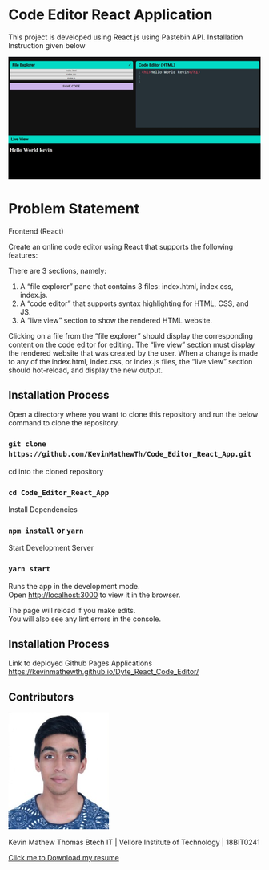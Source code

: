 # Code Editor React Application

This project is developed using React.js using Pastebin API.
Installation Instruction given below

![alt text](https://github.com/KevinMathewTh/Code_Editor_React_App/blob/master/docs/preview.JPG?raw=true)

# Problem Statement

Frontend (React)

Create an online code editor using React that supports the following features:

There are 3 sections, namely:

1. A “file explorer” pane that contains 3 files: index.html, index.css, index.js.
2. A “code editor” that supports syntax highlighting for HTML, CSS, and JS.
3. A “live view” section to show the rendered HTML website.

Clicking on a file from the “file explorer” should display the corresponding content on the code editor for editing.
The “live view” section must display the rendered website that was created by the user. When a change is made to any of the index.html, index.css, or index.js files, the “live view” section should hot-reload, and display the new output.

## Installation Process

Open a directory where you want to clone this repository and run the below command to clone the repository.

### `git clone https://github.com/KevinMathewTh/Code_Editor_React_App.git`

cd into the cloned repository

### `cd Code_Editor_React_App`

Install Dependencies

### `npm install` or `yarn`

Start Development Server

### `yarn start`

Runs the app in the development mode.\
Open [http://localhost:3000](http://localhost:3000) to view it in the browser.

The page will reload if you make edits.\
You will also see any lint errors in the console.

## Installation Process

Link to deployed Github Pages Applications
<a href="https://kevinmathewth.github.io/Dyte_React_Code_Editor/" download>https://kevinmathewth.github.io/Dyte_React_Code_Editor/</a>

## Contributors

![alt text](https://github.com/KevinMathewTh/Code_Editor_React_App/blob/master/docs/kevin_mathew_thomas.jpg)

Kevin Mathew Thomas
Btech IT | Vellore Institute of Technology |
18BIT0241

<a href="/docs/resume.pdf" download>Click me to Download my resume</a>
